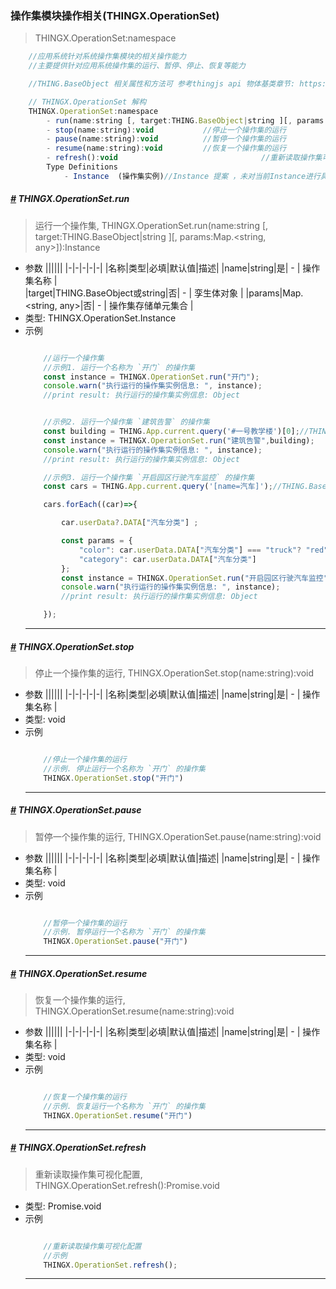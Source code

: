 <!-- @import "[TOC]" {cmd="toc" depthFrom=1 depthTo=6 orderedList=false} -->

### 操作集模块操作相关(THINGX.OperationSet)
> THINGX.OperationSet:namespace
```javascript
    //应用系统针对系统操作集模块的相关操作能力
    //主要提供针对应用系统操作集的运行、暂停、停止、恢复等能力

    //THING.BaseObject 相关属性和方法可 参考thingjs api 物体基类章节: https://docs.thingjs.com/cn/apidocs/THING.BaseObject.html)

    // THINGX.OperationSet 解构
    THINGX.OperationSet:namespace
        - run(name:string [, target:THING.BaseObject|string ][, params:Map.<string, any>]):Instance    //运行一个操作集
        - stop(name:string):void           //停止一个操作集的运行
        - pause(name:string):void          //暂停一个操作集的运行
        - resume(name:string):void         //恢复一个操作集的运行
        - refresh():void                                //重新读取操作集可视化配置
        Type Definitions
            - Instance  (操作集实例)//Instance 提案 ，未对当前Instance进行具体设计,不推荐直接使用              

```



##### *<a href="#">#</a>* THINGX.OperationSet.run
> 运行一个操作集, THINGX.OperationSet.run(name:string [, target:THING.BaseObject|string ][, params:Map.<string, any>]):Instance
* 参数
  ||||||
  |-|-|-|-|-|
  |名称|类型|必填|默认值|描述|
  |name|string|是| - | 操作集名称 |     
  |target|THING.BaseObject或string|否| - | 孪生体对象 | 
  |params|Map.<string, any>|否| - | 操作集存储单元集合 |   
* 类型: THINGX.OperationSet.Instance
* 示例
    ```javascript

        //运行一个操作集 
        //示例1. 运行一个名称为 `开门` 的操作集
        const instance = THINGX.OperationSet.run("开门");
        console.warn("执行运行的操作集实例信息: ", instance);
        //print result: 执行运行的操作集实例信息: Object


        //示例2. 运行一个操作集 `建筑告警` 的操作集
        const building = THING.App.current.query('#一号教学楼')[0];//THING.BaseObject
        const instance = THINGX.OperationSet.run("建筑告警",building);
        console.warn("执行运行的操作集实例信息: ", instance);
        //print result: 执行运行的操作集实例信息: Object

        //示例3. 运行一个操作集 `开启园区行驶汽车监控` 的操作集
        const cars = THING.App.current.query('[name=汽车]');//THING.BaseObject

        cars.forEach((car)=>{

            car.userData?.DATA["汽车分类"] ;

            const params = {
                "color": car.userData.DATA["汽车分类"] === "truck"? "red": "grey",
                "category": car.userData.DATA["汽车分类"]
            };
            const instance = THINGX.OperationSet.run("开启园区行驶汽车监控",car,params);
            console.warn("执行运行的操作集实例信息: ", instance);
            //print result: 执行运行的操作集实例信息: Object

        });
 
    ```
    ***


##### *<a href="#">#</a>* THINGX.OperationSet.stop
> 停止一个操作集的运行, THINGX.OperationSet.stop(name:string):void 
* 参数
  ||||||
  |-|-|-|-|-|
  |名称|类型|必填|默认值|描述|
  |name|string|是| - | 操作集名称 |      
* 类型: void
* 示例
    ```javascript

        //停止一个操作集的运行 
        //示例. 停止运行一个名称为 `开门` 的操作集
        THINGX.OperationSet.stop("开门")

    ```
    ***


##### *<a href="#">#</a>* THINGX.OperationSet.pause
> 暂停一个操作集的运行, THINGX.OperationSet.pause(name:string):void 
* 参数
  ||||||
  |-|-|-|-|-|
  |名称|类型|必填|默认值|描述|
  |name|string|是| - | 操作集名称 |      
* 类型: void
* 示例
    ```javascript

        //暂停一个操作集的运行
        //示例. 暂停运行一个名称为 `开门` 的操作集
        THINGX.OperationSet.pause("开门")
    ```
    ***
##### *<a href="#">#</a>* THINGX.OperationSet.resume
> 恢复一个操作集的运行, THINGX.OperationSet.resume(name:string):void 
* 参数
  ||||||
  |-|-|-|-|-|
  |名称|类型|必填|默认值|描述|
  |name|string|是| - | 操作集名称 |      
* 类型: void
* 示例
    ```javascript

        //恢复一个操作集的运行
        //示例. 恢复运行一个名称为 `开门` 的操作集
        THINGX.OperationSet.resume("开门")
    ```
    ***


##### *<a href="#">#</a>* THINGX.OperationSet.refresh
> 重新读取操作集可视化配置, THINGX.OperationSet.refresh():Promise.void
 
* 类型: Promise.void
* 示例
    ```javascript

        //重新读取操作集可视化配置
        //示例
        THINGX.OperationSet.refresh();
    ```
    ***